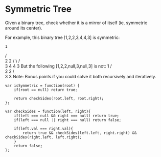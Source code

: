# Symmetric Tree

Given a binary tree, check whether it is a mirror of itself (ie, symmetric around its center).

For example, this binary tree [1,2,2,3,4,4,3] is symmetric:

    1
   / \
  2   2
 / \ / \
3  4 4  3
But the following [1,2,2,null,3,null,3] is not:
    1
   / \
  2   2
   \   \
   3    3
Note:
Bonus points if you could solve it both recursively and iteratively.


```
var isSymmetric = function(root) {
    if(root == null) return true;

    return checkSides(root.left, root.right);
};

var checkSides = function(left, right){
    if(left === null && right === null) return true;
    if(left === null || right === null) return false;

    if(left.val === right.val){
        return true && checkSides(left.left, right.right) && checkSides(right.left, left.right);
    }
    return false;
};
```
